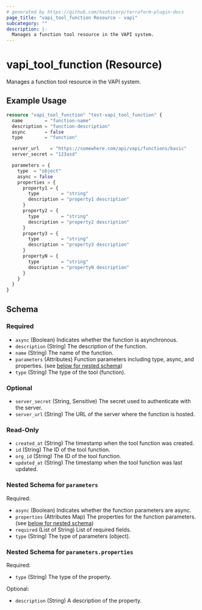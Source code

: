 ```yaml
---
# generated by https://github.com/hashicorp/terraform-plugin-docs
page_title: "vapi_tool_function Resource - vapi"
subcategory: ""
description: |-
  Manages a function tool resource in the VAPI system.
---
```


# vapi_tool_function (Resource)

Manages a function tool resource in the VAPI system.

## Example Usage

```terraform
resource "vapi_tool_function" "test-vapi_tool_function" {
  name        = "function-name"
  description = "function-description"
  async       = false
  type        = "function"

  server_url    = "https://somewhere.com/api/vapi/functions/basic"
  server_secret = "123asd"

  parameters = {
    type  = "object"
    async = false
    properties = {
      property1 = {
        type        = "string"
        description = "property1 description"
      }
      property2 = {
        type        = "string"
        description = "property2 description"
      }
      property3 = {
        type        = "string"
        description = "property3 description"
      }
      propertyN = {
        type        = "string"
        description = "propertyN description"
      }
    }
  }
}
```

<!-- schema generated by tfplugindocs -->
## Schema

### Required

- `async` (Boolean) Indicates whether the function is asynchronous.
- `description` (String) The description of the function.
- `name` (String) The name of the function.
- `parameters` (Attributes) Function parameters including type, async, and properties. (see [below for nested schema](#nestedatt--parameters))
- `type` (String) The type of the tool (function).

### Optional

- `server_secret` (String, Sensitive) The secret used to authenticate with the server.
- `server_url` (String) The URL of the server where the function is hosted.

### Read-Only

- `created_at` (String) The timestamp when the tool function was created.
- `id` (String) The ID of the tool function.
- `org_id` (String) The ID of the tool function.
- `updated_at` (String) The timestamp when the tool function was last updated.

<a id="nestedatt--parameters"></a>
### Nested Schema for `parameters`

Required:

- `async` (Boolean) Indicates whether the function parameters are async.
- `properties` (Attributes Map) The properties for the function parameters. (see [below for nested schema](#nestedatt--parameters--properties))
- `required` (List of String) List of required fields.
- `type` (String) The type of parameters (object).

<a id="nestedatt--parameters--properties"></a>
### Nested Schema for `parameters.properties`

Required:

- `type` (String) The type of the property.

Optional:

- `description` (String) A description of the property.
